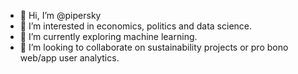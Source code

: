 - 👋 Hi, I’m @pipersky
- 👀 I’m interested in economics, politics and data science.
- 🌱 I’m currently exploring machine learning.
- 💞️ I’m looking to collaborate on sustainability projects or pro bono web/app user analytics.

<!---
pipersky/pipersky is a ✨ special ✨ repository because its `README.md` (this file) appears on your GitHub profile.
You can click the Preview link to take a look at your changes.
--->
